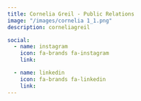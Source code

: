 ```yaml
---
title: Cornelia Greil - Public Relations
image: "/images/cornelia 1_1.png"
description: corneliagreil

social:
  - name: instagram
    icon: fa-brands fa-instagram
    link: 

  - name: linkedin
    icon: fa-brands fa-linkedin
    link: 
---
```


